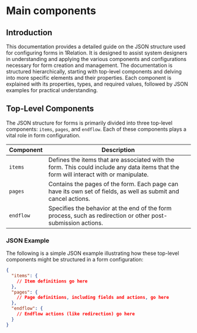 # Main components

## Introduction
This documentation provides a detailed guide on the JSON structure used for configuring forms in 1Relation. It is designed to assist system designers in understanding and applying the various components and configurations necessary for form creation and management. The documentation is structured hierarchically, starting with top-level components and delving into more specific elements and their properties. Each component is explained with its properties, types, and required values, followed by JSON examples for practical understanding.

## Top-Level Components

The JSON structure for forms is primarily divided into three top-level components: `items`, `pages`, and `endflow`. Each of these components plays a vital role in form configuration.

| Component | Description |
|-----------|-------------|
| `items`   | Defines the items that are associated with the form. This could include any data items that the form will interact with or manipulate. |
| `pages`   | Contains the pages of the form. Each page can have its own set of fields, as well as submit and cancel actions. |
| `endflow` | Specifies the behavior at the end of the form process, such as redirection or other post-submission actions. |

### JSON Example

The following is a simple JSON example illustrating how these top-level components might be structured in a form configuration:

```json
{
  "items": {
    // Item definitions go here
  },
  "pages": {
    // Page definitions, including fields and actions, go here
  },
  "endflow": {
    // Endflow actions (like redirection) go here
  }
}
```
